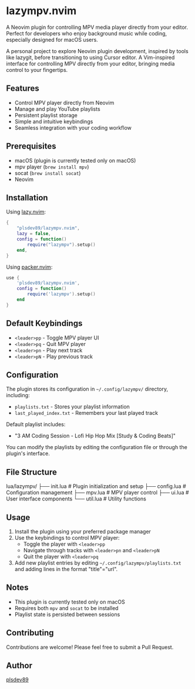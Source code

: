 # lazympv.nvim

A Neovim plugin for controlling MPV media player directly from your editor. Perfect for developers who enjoy background music while coding, especially designed for macOS users.

A personal project to explore Neovim plugin development, inspired by tools like lazygit, before transitioning to using Cursor editor.
A Vim-inspired interface for controlling MPV directly from your editor, bringing media control to your fingertips.

## Features

- Control MPV player directly from Neovim
- Manage and play YouTube playlists
- Persistent playlist storage
- Simple and intuitive keybindings
- Seamless integration with your coding workflow

## Prerequisites

- macOS (plugin is currently tested only on macOS)
- mpv player (`brew install mpv`)
- socat (`brew install socat`)
- Neovim

## Installation

Using [lazy.nvim](https://github.com/folke/lazy.nvim):

```lua
{
    "plsdev89/lazympv.nvim",
    lazy = false,
    config = function()
        require("lazympv").setup()
    end,
}
```

Using [packer.nvim](https://github.com/wbthomason/packer.nvim):

```lua
use {
    'plsdev89/lazympv.nvim',
    config = function()
        require('lazympv').setup()
    end
}
```

## Default Keybindings

- `<leader>pp` - Toggle MPV player UI
- `<leader>pq` - Quit MPV player
- `<leader>pn` - Play next track
- `<leader>pN` - Play previous track

## Configuration

The plugin stores its configuration in `~/.config/lazympv/` directory, including:

- `playlists.txt` - Stores your playlist information
- `last_played_index.txt` - Remembers your last played track

Default playlist includes:

- "3 AM Coding Session - Lofi Hip Hop Mix [Study & Coding Beats]"

You can modify the playlists by editing the configuration file or through the plugin's interface.

## File Structure

lua/lazympv/
├── init.lua # Plugin initialization and setup
├── config.lua # Configuration management
├── mpv.lua # MPV player control
├── ui.lua # User interface components
└── util.lua # Utility functions

## Usage

1. Install the plugin using your preferred package manager
2. Use the keybindings to control MPV player:
   - Toggle the player with `<leader>pp`
   - Navigate through tracks with `<leader>pn` and `<leader>pN`
   - Quit the player with `<leader>pq`
3. Add new playlist entries by editing `~/.config/lazympv/playlists.txt` and adding lines in the format "title"="url".

## Notes

- This plugin is currently tested only on macOS
- Requires both `mpv` and `socat` to be installed
- Playlist state is persisted between sessions

## Contributing

Contributions are welcome! Please feel free to submit a Pull Request.

## Author

[plsdev89](https://github.com/plsdev89)
